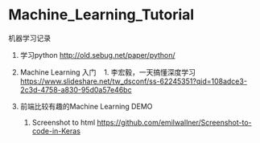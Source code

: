 # Machine_Learning_Tutorial
机器学习记录

1) 学习python http://old.sebug.net/paper/python/
2) Machine Learning 入门
    1. 李宏毅，一天搞懂深度学习 https://www.slideshare.net/tw_dsconf/ss-62245351?qid=108adce3-2c3d-4758-a830-95d0a57e46bc
    
3) 前端比较有趣的Machine Learning DEMO
    1. Screenshot to html https://github.com/emilwallner/Screenshot-to-code-in-Keras

